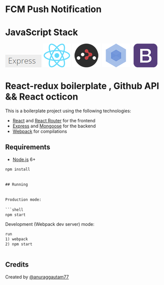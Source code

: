 # FCM Push Notification 

# JavaScript Stack 

 
[![ExpressJs](/client/public/img/techstack/express.png)](https://expressjs.com/)
[![React](/client/public/img/techstack/react.png)](https://facebook.github.io/react/)
[![React Router](/client/public/img/techstack/react-router.png)](https://github.com/ReactTraining/react-router)
[![Webpack](/client/public/img/techstack/webpack.png)](https://webpack.github.io/)
[![Bootstrap](/client/public/img/techstack/bootstrap.png)](http://getbootstrap.com/)
 
 

# React-redux boilerplate , Github API  && React octicon

This is a boilerplate project using the following technologies:
- [React](https://facebook.github.io/react/) and [React Router](https://reacttraining.com/react-router/) for the frontend
- [Express](http://expressjs.com/) and [Mongoose](http://mongoosejs.com/) for the backend
- [Webpack](https://webpack.github.io/) for compilations

## Requirements

- [Node.js](https://nodejs.org/en/) 6+

```shell
npm install


## Running

 
Production mode:

```shell
npm start
```

Development (Webpack dev server) mode:

```shell
run 
1) webpack
2) npm start 
 
```

 ## Credits

Created by [@anuraggautam77](https://anuraggautam77.github.io/)

